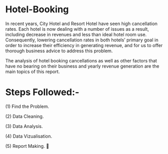 # Hotel-Booking

In recent years, City Hotel and Resort Hotel have seen high cancellation rates. Each
hotel is now dealing with a number of issues as a result, including decrease in revenues and
less than ideal hotel room use. Consequently, lowering cancellation rates in both hotels’
primary goal in order to increase their efficiency in generating revenue, and for us to
offer thorough business advice to address this problem.

The analysis of hotel booking cancellations as well as other factors that have no bearing
on their business and yearly revenue generation are the main topics of this report.

# Steps Followed:- 

(1) Find the Problem.

(2) Data Cleaning.

(3) Data Analysis.

(4) Data Vizualisation.

(5) Report Making.

